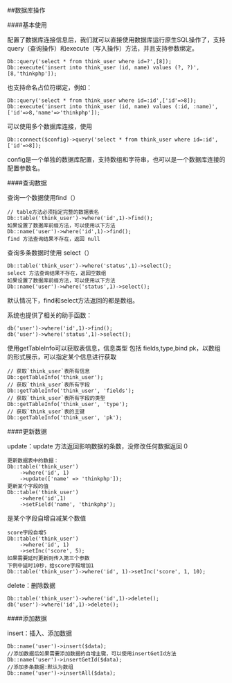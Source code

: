 ##数据库操作

####基本使用

配置了数据库连接信息后，我们就可以直接使用数据库运行原生SQL操作了，支持query（查询操作）和execute（写入操作）方法，并且支持参数绑定。

	Db::query('select * from think_user where id=?',[8]);
	Db::execute('insert into think_user (id, name) values (?, ?)',[8,'thinkphp']);
也支持命名占位符绑定，例如：

	Db::query('select * from think_user where id=:id',['id'=>8]);
	Db::execute('insert into think_user (id, name) values (:id, :name)',['id'=>8,'name'=>'thinkphp']);
可以使用多个数据库连接，使用

	Db::connect($config)->query('select * from think_user where id=:id',['id'=>8]);
config是一个单独的数据库配置，支持数组和字符串，也可以是一个数据库连接的配置参数名。



####查询数据

查询一个数据使用find（）

	// table方法必须指定完整的数据表名
	Db::table('think_user')->where('id',1)->find();
	如果设置了数据库前缀方法，可以使用以下方法
	Db::name('user')->where('id',1)->find();
	find 方法查询结果不存在，返回 null

查询多条数据时使用 select（）

	Db::table('think_user')->where('status',1)->select();
	select 方法查询结果不存在，返回空数组
	如果设置了数据库前缀方法，可以使用以下方法
	Db::name('user')->where('status',1)->select();


默认情况下，find和select方法返回的都是数组。

系统也提供了相关的助手函数：

	db('user')->where('id',1)->find();
	db('user')->where('status',1)->select();
		
使用getTableInfo可以获取表信息，信息类型 包括 fields,type,bind pk，以数组的形式展示，可以指定某个信息进行获取

	// 获取`think_user`表所有信息
	Db::getTableInfo('think_user');
	// 获取`think_user`表所有字段
	Db::getTableInfo('think_user', 'fields');
	// 获取`think_user`表所有字段的类型
	Db::getTableInfo('think_user', 'type');
	// 获取`think_user`表的主键
	Db::getTableInfo('think_user', 'pk');

####更新数据

update：update 方法返回影响数据的条数，没修改任何数据返回 0

	更新数据表中的数据：
	Db::table('think_user')
    	->where('id', 1)
    	->update(['name' => 'thinkphp']);
    更新某个字段的值
    Db::table('think_user')
    	->where('id',1)
    	->setField('name', 'thinkphp');


是某个字段自增自减某个数值

	score字段自增5
	Db::table('think_user')
    	->where('id', 1)
    	->setInc('score', 5);
    如果需要延时更新则传入第三个参数
	下例中延时10秒，给score字段增加1
	Db::table('think_user')->where('id', 1)->setInc('score', 1, 10);
	
	
delete：删除数据
	
	Db::table('think_user')->where('id',1)->delete();
	db('user')->where('id',1)->delete();	

####添加数据

insert：插入、添加数据

	Db::name('user')->insert($data);
	//添加数据后如果需要添加数据的自增主键，可以使用insertGetId方法
	Db::name('user')->insertGetId($data);
	//添加多条数据:默认为数组
	Db::name('user')->insertAll($data);
